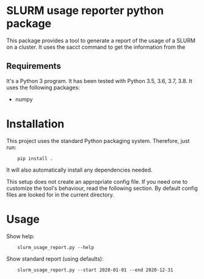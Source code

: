 # SLURM usage reporter python package
This package provides a tool to generate a report of the usage of a SLURM
on a cluster. It uses the sacct command to get the information from the




## Requirements

It's a Python 3 program. It has been tested with Python 3.5, 3.6, 3.7, 3.8. It uses the following packages:
* numpy

# Installation

This project uses the standard Python packaging system. Therefore,
just run:

```
    pip install .
```

It will also automatically install any dependencies needed.

This setup does not create an appropriate config file. If you need one
to customize the tool's behaviour, read the following section. By
default config files are looked for in the current directory.

# Usage

Show help:

```
    slurm_usage_report.py --help
```

Show standard report (using defaults):

```
    slurm_usage_report.py --start 2020-01-01 --end 2020-12-31

```

